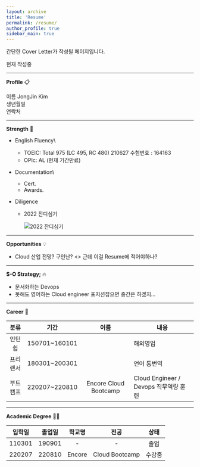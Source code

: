 ```yaml
---
layout: archive
title: 'Resume'
permalink: /resume/
author_profile: true
sidebar_main: true
---
```


간단한 Cover Letter가 작성될 페이지입니다.

현재 작성중

-----

**Profile** 📋

이름 JongJin Kim \
생년월일 \
연락처

-----

 **Strength** 💪

- English Fluency\
    - TOEIC: Total 975 (LC 495, RC 480) 210627 수험번호 : 164163
    - OPIc: AL (현재 기간만료) 

- Documentation\
    - Cert.
    - Awards. 

- Diligence
    - 2022 잔디심기

        <img src="http://ghchart.rshah.org/32a852/nasir17git" alt="2022 잔디심기" />

----

**Opportunities** 💡

- Cloud 산업 전망? 구인난? <> 근데 이걸 Resume에 적어야하나?

---

**S-O Strategy;** 🔥

- 문서화하는 Devops 
- 못해도 영어하는 Cloud engineer 포지션잡으면 중간은 하겠지...

----

**Career** 💼

|분류|기간|이름|내용|
|:---:|:---:|:---:|---|
|인턴쉽|150701~160101||해외영업|
|프리랜서|180301~200301||언어 통번역|
|부트캠프|220207~220810|Encore Cloud Bootcamp|Cloud Engineer / Devops 직무역량 훈련|

---

**Academic Degree** 👨‍🎓


|입학일|졸업일|학교명|전공|상태|
|:---:|:---:|:---:|:---:|:---:|
|110301|190901|-|-|졸업|
|220207|220810|Encore|Cloud Bootcamp|수강중|




